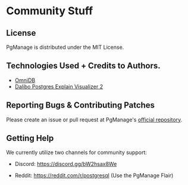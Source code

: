 # Community Stuff

## License

PgManage is distributed under the MIT License.

## Technologies Used + Credits to Authors.

- [OmniDB](https://github.com/OmniDB/OmniDB)
- [Dalibo Postgres Explain Visualizer 2](https://github.com/dalibo/pev2)

## Reporting Bugs & Contributing Patches

Please create an issue or pull request at PgManage's [official repository](https://github.com/commandprompt/pgmanage/issues).

## Getting Help

We currently utilize two channels for community support:
* Discord: https://discord.gg/bW2hsax8We

* Reddit: https://reddit.com/r/postgresql (Use the PgManage Flair)

